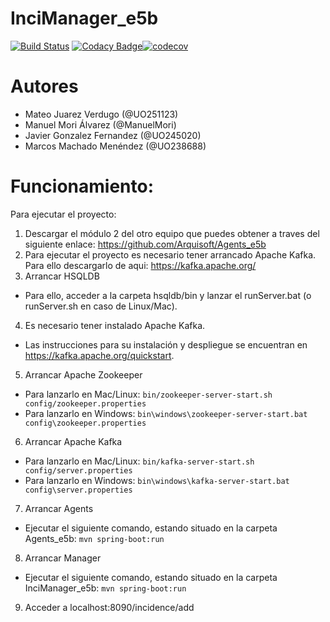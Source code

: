 # InciManager_e5b

[![Build Status](https://travis-ci.org/Arquisoft/InciManager_e5b.svg?branch=master)](https://travis-ci.org/Arquisoft/InciManager_e5b)
[![Codacy Badge](https://api.codacy.com/project/badge/Grade/97d6326cbcbb4c638d59879facacaf32)](https://www.codacy.com/app/jelabra/InciManager_e5b?utm_source=github.com&amp;utm_medium=referral&amp;utm_content=Arquisoft/InciManager_e5b&amp;utm_campaign=Badge_Grade)[![codecov](https://codecov.io/gh/Arquisoft/InciManager_e5b/branch/master/graph/badge.svg)](https://codecov.io/gh/Arquisoft/InciManager_e5b)

# Autores
- Mateo Juarez Verdugo (@UO251123)
- Manuel Mori Álvarez (@ManuelMori)
- Javier Gonzalez Fernandez (@UO245020)
- Marcos Machado Menéndez (@UO238688)

# Funcionamiento:

Para ejecutar el proyecto:

 1. Descargar el módulo 2 del otro equipo que puedes obtener a traves del siguiente enlace: https://github.com/Arquisoft/Agents_e5b
 2. Para ejecutar el proyecto es necesario tener arrancado Apache Kafka. Para ello descargarlo de aqui: https://kafka.apache.org/
 3. Arrancar HSQLDB
   * Para ello, acceder a la carpeta hsqldb/bin y lanzar el runServer.bat (o runServer.sh en caso de Linux/Mac).
 4. Es necesario tener instalado Apache Kafka. 
   * Las instrucciones para su instalación y despliegue se encuentran en https://kafka.apache.org/quickstart.
 5. Arrancar Apache Zookeeper
   * Para lanzarlo en Mac/Linux: ``bin/zookeeper-server-start.sh config/zookeeper.properties``
   * Para lanzarlo en Windows: ``bin\windows\zookeeper-server-start.bat config\zookeeper.properties``
 6. Arrancar Apache Kafka
   * Para lanzarlo en Mac/Linux: ``bin/kafka-server-start.sh config/server.properties``
   * Para lanzarlo en Windows: ``bin\windows\kafka-server-start.bat config\server.properties``
 7. Arrancar Agents
   * Ejecutar el siguiente comando, estando situado en la carpeta Agents_e5b: ``mvn spring-boot:run``
 8. Arrancar Manager
   * Ejecutar el siguiente comando, estando situado en la carpeta InciManager_e5b: ``mvn spring-boot:run``
 9. Acceder a localhost:8090/incidence/add
